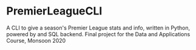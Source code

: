 # PremierLeagueCLI
A CLI to give a season's Premier League stats and info, written in Python, powered by and SQL backend. Final project for the Data and Applications Course, Monsoon 2020
